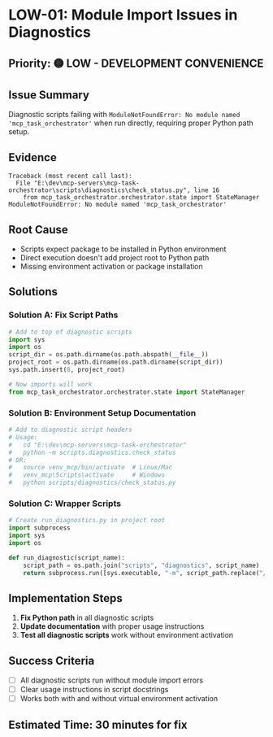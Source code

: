 # LOW-01: Module Import Issues in Diagnostics

## Priority: 🟡 LOW - DEVELOPMENT CONVENIENCE

## Issue Summary

Diagnostic scripts failing with `ModuleNotFoundError: No module named 'mcp_task_orchestrator'` when run directly, requiring proper Python path setup.

## Evidence

```
Traceback (most recent call last):
  File "E:\dev\mcp-servers\mcp-task-orchestrator\scripts\diagnostics\check_status.py", line 16
    from mcp_task_orchestrator.orchestrator.state import StateManager
ModuleNotFoundError: No module named 'mcp_task_orchestrator'
```

## Root Cause

- Scripts expect package to be installed in Python environment
- Direct execution doesn't add project root to Python path
- Missing environment activation or package installation

## Solutions

### Solution A: Fix Script Paths

```python
# Add to top of diagnostic scripts
import sys
import os
script_dir = os.path.dirname(os.path.abspath(__file__))
project_root = os.path.dirname(os.path.dirname(script_dir))
sys.path.insert(0, project_root)

# Now imports will work
from mcp_task_orchestrator.orchestrator.state import StateManager
```

### Solution B: Environment Setup Documentation

```bash
# Add to diagnostic script headers
# Usage:
#   cd "E:\dev\mcp-servers\mcp-task-orchestrator"
#   python -m scripts.diagnostics.check_status
# OR:
#   source venv_mcp/bin/activate  # Linux/Mac
#   venv_mcp\Scripts\activate     # Windows
#   python scripts/diagnostics/check_status.py
```

### Solution C: Wrapper Scripts

```python
# Create run_diagnostics.py in project root
import subprocess
import sys
import os

def run_diagnostic(script_name):
    script_path = os.path.join("scripts", "diagnostics", script_name)
    return subprocess.run([sys.executable, "-m", script_path.replace("/", ".").replace("\\", ".")[:-3]])
```

## Implementation Steps

1. **Fix Python path** in all diagnostic scripts
2. **Update documentation** with proper usage instructions
3. **Test all diagnostic scripts** work without environment activation

## Success Criteria

- [ ] All diagnostic scripts run without module import errors
- [ ] Clear usage instructions in script docstrings
- [ ] Works both with and without virtual environment activation

## Estimated Time: 30 minutes for fix
